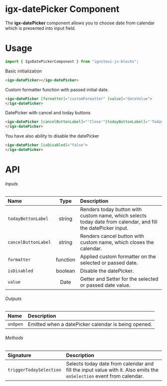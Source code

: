 # igx-datePicker Component

The **igx-datePicker** component allows you to choose date from calendar
which is presented into input field.

# Usage
```typescript
import { IgxDatePickerComponent } from "igniteui-js-blocks";
```

Basic initialization
```html
<igx-datePicker></igx-datePicker>
```
Custom formatter function with passed initial date.
```html
<igx-datePicker [formatter]="customFormatter" [value]="dateValue">
</igx-datePicker>
```

DatePicker with cancel and today buttons
```html
<igx-datePicker [cancelButtonLabel]="'Close'"[todayButtonLabel]="'Today'">
</igx-datePicker>
```

You have also ability to disable the datePicker
```html
<igx-datePicker [isDisabled]="false">
</igx-datePicker>
```

# API

###### Inputs
| Name   |      Type      |  Description |
|:----------|:-------------:|:------|
| `todayBottonLabel` | string | Renders today button with custom name, which selects today date from calendar, and fill the datePicker input. |
| `cancelButtonLabel` | string | Renders cancel button with custom name, which closes the calendar. |
| `formatter` | function | Applied custom formatter on the selected or passed date. |
| `isDisabled` | boolean | Disable the datePicker. |
| `value` | Date | Getter and Setter for the selected or passed date value. |

###### Outputs
| Name | Description |
| :--- | :--- | 
| `onOpen`  | Emitted when a datePicker calendar is being opened.  |

###### Methods
| Signature | Description |
| :--- | :--- |
| `triggerTodaySelection`  | Selects today date from calendar and fill the input value with it. Also emits the `onSelection` event from calendar.  |